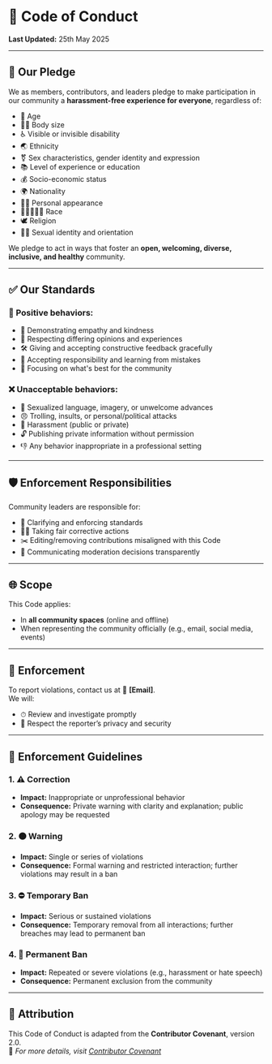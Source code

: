 # 📜 Code of Conduct  
**Last Updated:** 25th May 2025  

---

## 🤝 Our Pledge  
We as members, contributors, and leaders pledge to make participation in our community a **harassment-free experience for everyone**, regardless of:

- 🧓 Age  
- 🧍‍♀️ Body size  
- ♿ Visible or invisible disability  
- 🌏 Ethnicity  
- ⚧ Sex characteristics, gender identity and expression  
- 📚 Level of experience or education  
- 💰 Socio-economic status  
- 🌍 Nationality  
- 🧑‍🎨 Personal appearance  
- 🧑🏿‍🤝‍🧑🏻 Race  
- 🕊 Religion  
- 🏳️‍🌈 Sexual identity and orientation  

We pledge to act in ways that foster an **open, welcoming, diverse, inclusive, and healthy** community.

---

## ✅ Our Standards  

### 🌟 Positive behaviors:
- 💛 Demonstrating empathy and kindness  
- 🫶 Respecting differing opinions and experiences  
- 🛠 Giving and accepting constructive feedback gracefully  
- 🧠 Accepting responsibility and learning from mistakes  
- 🤲 Focusing on what's best for the community  

### ❌ Unacceptable behaviors:
- 🚫 Sexualized language, imagery, or unwelcome advances  
- 😠 Trolling, insults, or personal/political attacks  
- 🧨 Harassment (public or private)  
- 🔓 Publishing private information without permission  
- 👎 Any behavior inappropriate in a professional setting  

---

## 🛡 Enforcement Responsibilities  
Community leaders are responsible for:
- 📏 Clarifying and enforcing standards  
- 🧑‍⚖️ Taking fair corrective actions  
- ✂️ Editing/removing contributions misaligned with this Code  
- 📣 Communicating moderation decisions transparently  

---

## 🌐 Scope  
This Code applies:
- In **all community spaces** (online and offline)  
- When representing the community officially (e.g., email, social media, events)  

---

## 🚨 Enforcement  
To report violations, contact us at 📧 **[Email]**.  
We will:
- ⏱ Review and investigate promptly  
- 🔐 Respect the reporter’s privacy and security  

---

## 📏 Enforcement Guidelines  

### 1. ⚠️ Correction  
- **Impact:** Inappropriate or unprofessional behavior  
- **Consequence:** Private warning with clarity and explanation; public apology may be requested  

### 2. 🟠 Warning  
- **Impact:** Single or series of violations  
- **Consequence:** Formal warning and restricted interaction; further violations may result in a ban  

### 3. ⛔ Temporary Ban  
- **Impact:** Serious or sustained violations  
- **Consequence:** Temporary removal from all interactions; further breaches may lead to permanent ban  

### 4. 🚫 Permanent Ban  
- **Impact:** Repeated or severe violations (e.g., harassment or hate speech)  
- **Consequence:** Permanent exclusion from the community  

---

## 📝 Attribution  
This Code of Conduct is adapted from the **Contributor Covenant**, version 2.0.  
🔗 *For more details, visit [Contributor Covenant](https://www.contributor-covenant.org/version/2/0/code_of_conduct/)*  
